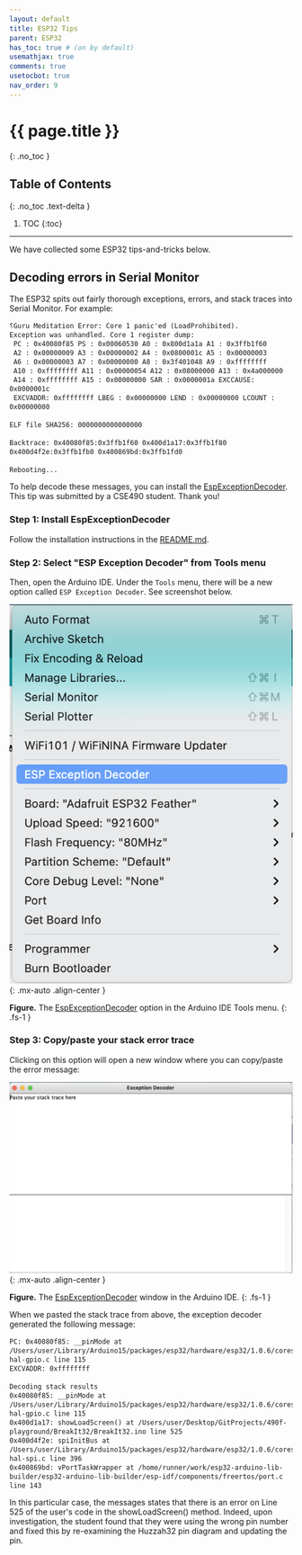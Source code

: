 ```yaml
---
layout: default
title: ESP32 Tips
parent: ESP32
has_toc: true # (on by default)
usemathjax: true
comments: true
usetocbot: true
nav_order: 9
---
```

# {{ page.title }}
{: .no_toc }

## Table of Contents
{: .no_toc .text-delta }

1. TOC
{:toc}
---

We have collected some ESP32 tips-and-tricks below.

## Decoding errors in Serial Monitor

The ESP32 spits out fairly thorough exceptions, errors, and stack traces into Serial Monitor. For example:

```
⸮Guru Meditation Error: Core 1 panic'ed (LoadProhibited). 
Exception was unhandled. Core 1 register dump: 
 PC : 0x40080f85 PS : 0x00060530 A0 : 0x800d1a1a A1 : 0x3ffb1f60
 A2 : 0x00000009 A3 : 0x00000002 A4 : 0x0800001c A5 : 0x00000003
 A6 : 0x00000003 A7 : 0x00000000 A8 : 0x3f401048 A9 : 0xffffffff
 A10 : 0xffffffff A11 : 0x00000054 A12 : 0x08000000 A13 : 0x4a000000
 A14 : 0xffffffff A15 : 0x00000000 SAR : 0x0000001a EXCCAUSE: 0x0000001c
 EXCVADDR: 0xffffffff LBEG : 0x00000000 LEND : 0x00000000 LCOUNT : 0x00000000

ELF file SHA256: 0000000000000000

Backtrace: 0x40080f85:0x3ffb1f60 0x400d1a17:0x3ffb1f80 0x400d4f2e:0x3ffb1fb0 0x400869bd:0x3ffb1fd0

Rebooting...
```

To help decode these messages, you can install the [EspExceptionDecoder](https://github.com/me-no-dev/EspExceptionDecoder). This tip was submitted by a CSE490 student. Thank you!

### Step 1: Install EspExceptionDecoder

Follow the installation instructions in the [README.md](https://github.com/me-no-dev/EspExceptionDecoder).

### Step 2: Select "ESP Exception Decoder" from Tools menu

Then, open the Arduino IDE. Under the `Tools` menu, there will be a new option called `ESP Exception Decoder`. See screenshot below.

![](assets/images/ESP32_ESPExceptionDecoder_InToolsMenu.png)
{: .mx-auto .align-center }

**Figure.** The [EspExceptionDecoder](https://github.com/me-no-dev/EspExceptionDecoder) option in the Arduino IDE Tools menu. 
{: .fs-1 }

### Step 3: Copy/paste your stack error trace

Clicking on this option will open a new window where you can copy/paste the error message:

![](assets/images/ESP32_ESPExceptionDecoder_PasteStackTrace.png)
{: .mx-auto .align-center }

**Figure.** The [EspExceptionDecoder](https://github.com/me-no-dev/EspExceptionDecoder) window in the Arduino IDE.
{: .fs-1 }

When we pasted the stack trace from above, the exception decoder generated the following message:

```
PC: 0x40080f85: __pinMode at /Users/user/Library/Arduino15/packages/esp32/hardware/esp32/1.0.6/cores/esp32/esp32-hal-gpio.c line 115
EXCVADDR: 0xffffffff

Decoding stack results
0x40080f85: __pinMode at /Users/user/Library/Arduino15/packages/esp32/hardware/esp32/1.0.6/cores/esp32/esp32-hal-gpio.c line 115
0x400d1a17: showLoadScreen() at /Users/user/Desktop/GitProjects/490f-playground/BreakIt32/BreakIt32.ino line 525
0x400d4f2e: spiInitBus at /Users/user/Library/Arduino15/packages/esp32/hardware/esp32/1.0.6/cores/esp32/esp32-hal-spi.c line 396
0x400869bd: vPortTaskWrapper at /home/runner/work/esp32-arduino-lib-builder/esp32-arduino-lib-builder/esp-idf/components/freertos/port.c line 143
```

In this particular case, the messages states that there is an error on Line 525 of the user's code in the showLoadScreen() method. Indeed, upon investigation, the student found that they were using the wrong pin number and fixed this by re-examining the Huzzah32 pin diagram and updating the pin.
